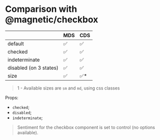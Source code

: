 # Comparison with @magnetic/checkbox

|                        | MDS | CDS  |
| ---------------------- | --- | ---- |
| default                | ✅  | ✅   |
| checked                | ✅  | ✅   |
| indeterminate          | ✅  | ✅   |
| disabled (on 3 states) | ✅  | ✅   |
| size                   | ✅  | ✅\* |

> 1 - Available sizes are `sm` and `md`, using css classes

Props:

- `checked`;
- `disabled`;
- `indeterminate`;

> Sentiment for the checkbox component is set to control (no options available).
